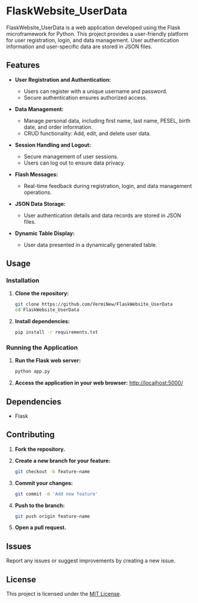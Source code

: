 # FlaskWebsite_UserData

FlaskWebsite_UserData is a web application developed using the Flask microframework for Python. This project provides a user-friendly platform for user registration, login, and data management.
User authentication information and user-specific data are stored in JSON files.

## Features

- **User Registration and Authentication:**
  - Users can register with a unique username and password.
  - Secure authentication ensures authorized access.

- **Data Management:**
  - Manage personal data, including first name, last name, PESEL, birth date, and order information.
  - CRUD functionality: Add, edit, and delete user data.

- **Session Handling and Logout:**
  - Secure management of user sessions.
  - Users can log out to ensure data privacy.

- **Flash Messages:**
  - Real-time feedback during registration, login, and data management operations.

- **JSON Data Storage:**
  - User authentication details and data records are stored in JSON files.

- **Dynamic Table Display:**
  - User data presented in a dynamically generated table.

## Usage

### Installation

1. **Clone the repository:**
    ```sh
    git clone https://github.com/VermiNew/FlaskWebsite_UserData
    cd FlaskWebsite_UserData
    ```

2. **Install dependencies:**
    ```sh
    pip install -r requirements.txt
    ```

### Running the Application

1. **Run the Flask web server:**
    ```sh
    python app.py
    ```

2. **Access the application in your web browser:**
    [http://localhost:5000/](http://localhost:5000/)

## Dependencies

- Flask

## Contributing

1. **Fork the repository.**
2. **Create a new branch for your feature:**
    ```sh
    git checkout -b feature-name
    ```

3. **Commit your changes:**
    ```sh
    git commit -m 'Add new feature'
    ```

4. **Push to the branch:**
    ```sh
    git push origin feature-name
    ```

5. **Open a pull request.**

## Issues

Report any issues or suggest improvements by creating a new issue.

## License

This project is licensed under the [MIT License](LICENSE).
